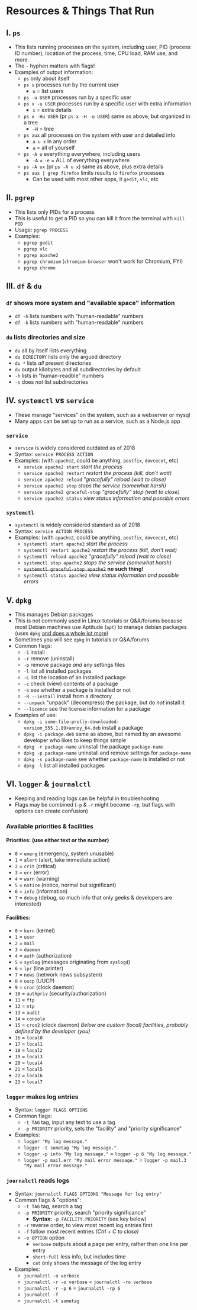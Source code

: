 # Resources & Things That Run

## I. `ps`
- This lists running processes on the system, including user, PID (process ID number), location of the process, time, CPU load, RAM use, and more.
- The `-` hyphen matters with flags!
- Examples of output information:
  - `ps` only about itself
  - `ps u` processes run by the current user
    - `u` = list users
  - `ps -u USER` processes run by a specific user
  - `ps x -u USER` processes run by a specific user with extra information
    - `x` = extra details
  - `ps x -Hu USER` (pr `ps x -H -u USER`) same as above, but organized in a tree
    - `-H` = tree
  - `ps aux` all processes on the system with user and detailed info
    - `a u x` in any order
    - `a` = all of yourself
  - `ps -A u` everything everywhere, including users
    - `-A` = `-e` = ALL of everything everywhere
  - `ps -A ux` (pr `ps -A u x`) same as above, plus extra details  
  - `ps aux | grep firefox` limits results to `firefox` processes
    - Can be used with most other apps, it `gedit`, `vlc`, etc
## II. `pgrep`
- This lists only PIDs for a process
- This is useful to get a PID so you can kill it from the terminal with `kill PID`
- Usage: `pgrep PROCESS`
- Examples:
  - `pgrep gedit`
  - `pgrep vlc`
  - `pgrep apache2`
  - `pgrep chromium` (`chromium-browser` won't work for Chromium, FYI)
  - `pgrep chrome`

## III. `df` & `du`
### `df` shows more system and "available space" information
- `df -h` lists numbers with "human-readable" numbers
- `df -k` lists numbers with "human-readable" numbers

### `du` lists directories and size
- `du` all by itself lists everything
- `du DIRECTORY` lists only the argued directory
- `du *` lists *all* present directories
- `du` output kilobytes and all subdirectories by default
- `-h` lists in "human-readble" numbers
- `-s` does *not* list subdirectories

## IV. `systemctl` vs `service`
- These manage "services" on the system, such as a webserver or mysql
- Many apps can be set up to run as a service, such as a Node.js app
### `service`
- `service` is widely considered outdated as of 2018
- Syntax: `service PROCESS ACTION`
- Examples: (with `apache2`, could be anything, `postfix`, `dovcecot`, etc)
    - `service apache2 start` *start the process*
    - `service apache2 restart` *restart the process (kill, don't wait)*
    - `service apache2 reload` *"gracefully" reload (wait to close)*
    - `service apache2 stop` *stops the service (somewhat harsh)*
    - `service apache2 graceful-stop` *"gracefully" stop (wait to close)*
    - `service apache2 status` *view status information and possible errors*

### `systemctl`
- `systemctl` is widely considered standard as of 2018
- Syntax: `service ACTION PROCESS`
- Examples: (with `apache2`, could be anything, `postfix`, `dovcecot`, etc)
    - `systemctl start apache2` *start the process*
    - `systemctl restart apache2` *restart the process (kill, don't wait)*
    - `systemctl reload apache2` *"gracefully" reload (wait to close)*
    - `systemctl stop apache2` *stops the service (somewhat harsh)*
    - ~~`systemctl graceful-stop apache2`~~ **no such thing!**
    - `systemctl status apache2` *view status information and possible errors*

## V. `dpkg`
- This manages Debian packages
- This is not commonly used in Linux tutorials or Q&A/forums because most Debian machines use Aptitude (`apt`) to manage debian packages (uses `dpkg` [and does a whole lot more](https://askubuntu.com/a/309121/880404))
- Sometimes you will see `dpkg` in tutorials or Q&A/forums
- Common flags:
  - `-i` install
  - `-r` remove (uninstall)
  - `-p` remove package *and* any settings files
  - `-l` list all installed packages
  - `-L` list the location of an installed package
  - `-c` check (view) contents of a package
  - `-s` see whether a package is installed or not
  - `-R --install` install from a directory
  - `--unpack` "unpack" (decompress) the package, but do *not* install it
  - `--licence` see the license information for a package
- Examples of use:
  - `dpkg -i some-file-prolly-downloaded-version_555.1.89+annoy_64.deb` install a package
  - `dpkg -i package.deb` same as above, but named by an awesome developer who likes to keep things simple
  - `dpkg -r package-name` uninstall the package `package-name`
  - `dpkg -p package-name` uninstall and remove settings for `package-name`
  - `dpkg -s package-name` see whether `package-name` is installed or not
  - `dpkg -l` list all installed packages

## VI. `logger` & `journalctl`
- Keeping and reading logs can be helpful in troubleshooting
- Flags may be combined (`-p` & `-r` might become `-rp`, but flags with options can create confusion)

### Available priorities & facilities
#### Priorities: (use either text or the number)
- `0` = `emerg` (emergency, system unusable)
- `1` = `alert` (alert, take immediate action)
- `2` = `crit` (critical)
- `3` = `err` (error)
- `4` = `warn` (warning)
- `5` = `notice` (notice, normal but significant)
- `6` = `info` (information)
- `7` = `debug` (debug, so much info that only geeks & developers are interested)

#### Facilities:
- `0` = `kern` (kernel)
- `1` = `user`
- `2` = `mail`
- `3` = `daemon`
- `4` = `auth` (authorization)
- `5` = `syslog` (messages originating from `syslogd`)
- `6` = `lpr` (line printer)
- `7` = `news` (network news subsystem)
- `8` = `uucp` (UUCP)
- `9` = `cron` (clock daemon)
- `10` = `authpriv` (security/authorization)
- `11` = `ftp`
- `12` = `ntp`
- `13` = `audit`
- `14` = `console`
- `15` = `cron2` (clock daemon)
*Below are custom (local) facilities, probably defined by the developer (you)*
- `16` = `local0`
- `17` = `local1`
- `18` = `local2`
- `19` = `local3`
- `20` = `local4`
- `21` = `local5`
- `22` = `local6`
- `23` = `local7`

### `logger` makes log entries
- Syntax: `logger FLAGS OPTIONS`
- Common flags:
  - `-t TAG` tag, input any text to use a tag
  - `-p PRIORITY` priority, sets the "facility" and "priority significance"
- Examples:
  - `logger "My log message."`
  - `logger -t sometag "My log message."`
  - `logger -p info "My log message."` = `logger -p 6 "My log message."`
  - `logger -p mail.err "My mail error message."` = `logger -p mail.3 "My mail error message."`

### `journalctl` reads logs
- Syntax: `journalctl FLAGS OPTIONS "Message for log entry"`
- Common flags & "options":
  - `-t TAG` tag, search a tag
  - `-p PRIORITY` priority, search "priority significance"
    - **Syntax:** `-p FACILITY.PRIORITY` (see key below)
  - `-r` reverse order, to view most recent log entries first
  - `-f` follow most recent entries *(Ctrl + C to close)*
  - `-o OPTION` option
    - `verbose` outputs about a page per entry, rather than one line per entry
    - `short-full` less info, but includes time
    - `cat` only shows the message of the log entry
- Examples:
  - `journalctl -o verbose`
  - `journalctl -r -o verbose` = `journalctl -ro verbose`
  - `journalctl -r -p 6` = `journalctl -rp 6`
  - `journalctl -f`
  - `journalctl -t sometag`
